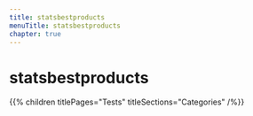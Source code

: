 ```yaml
---
title: statsbestproducts
menuTitle: statsbestproducts
chapter: true
---
```


# statsbestproducts

{{% children titlePages="Tests" titleSections="Categories" /%}}